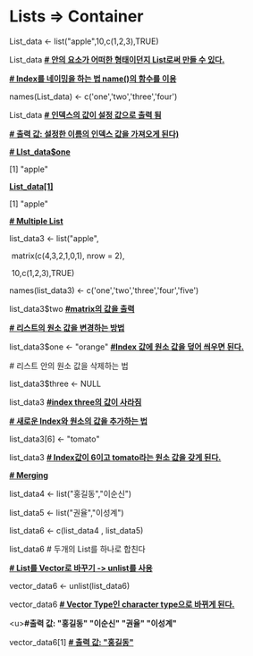 # Lists => Container

 

List_data <- list("apple",10,c(1,2,3),TRUE)

List_data **<u># 안의 요소가 어떠한 형태이던지 List로써 만들 수 있다.</u>**

<u>**\# Index를 네이밍을 하는 법 name()의 함수를 이용</u>**

names(List_data) <- c('one','two','three','four') 

List_data **<u># 인덱스의 값이 설정 값으로 출력 됨</u>** 

<u>**# 출력 값: 설정한 이름의 인덱스 값을 가져오게 된다)**</u>

<u>**# LIst_data$one**</u>

[1] "apple"

**<u>List_data[1]</u>**

[1] "apple"

 

**<u># Multiple List</u>**

list_data3 <- list("apple",

​                   matrix(c(4,3,2,1,0,1), nrow = 2),

​                   10,c(1,2,3),TRUE)

names(list_data3) <- c('one','two','three','four','five')

list_data3$two **<u>#matrix의 값을 출력</u>**

 

<u>**# 리스트의 원소 값을 변경하는 방법**</u>

list_data3$one <- "orange" **<u>#Index 값에 원소 값을 덮어 씌우면 된다.</u>**

 

\# 리스트 안의 원소 값을 삭제하는 법

list_data3$three <- NULL

list_data3 **<u>#index three의 값이 사라짐</u>**

 

**<u># 새로운 Index와 원소의 값을 추가하는 법</u>**

list_data3[6] <- "tomato"

list_data3 **<u># Index값이 6이고 tomato라는 원소 값을 갖게 된다.</u>**

 

**<u># Merging</u>**

list_data4 <- list("홍길동","이순신")

list_data5 <- list("권율","이성계")

list_data6 <- c(list_data4 , list_data5)

list_data6 # 두개의 List를 하나로 합친다

 

**<u># List를 Vector로 바꾸기 -> unlist를 사용</u>**

vector_data6 <- unlist(list_data6)

vector_data6 **<u># Vector Type인 character type으로 바뀌게 된다.</u>**

\<u>**#출력 값: "홍길동" "이순신" "권율"   "이성계"</u>**

vector_data6[1] **<u># 출력 값: "홍길동"</u>**